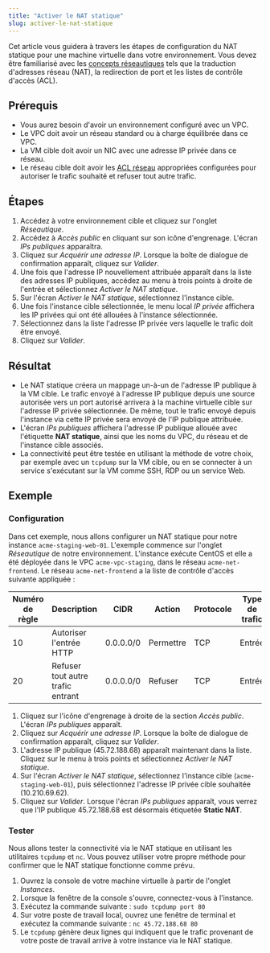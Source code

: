 ```yaml
---
title: "Activer le NAT statique"
slug: activer-le-nat-statique
---
```



Cet article vous guidera à travers les étapes de configuration du NAT statique pour une machine virtuelle dans votre environnement. Vous devez être familiarisé avec les [concepts réseautiques](../basic-concepts/what-is-a-vpc.md) tels que la traduction d'adresses réseau (NAT), la redirection de port et les listes de contrôle d'accès (ACL).

## Prérequis

- Vous aurez besoin d'avoir un environnement configuré avec un VPC.
- Le VPC doit avoir un réseau standard ou à charge équilibrée dans ce VPC.
- La VM cible doit avoir un NIC avec une adresse IP privée dans ce réseau.
- Le réseau cible doit avoir les [ACL réseau](Securing-your-network.md) appropriées configurées pour autoriser le trafic souhaité et refuser tout autre trafic.

## Étapes

1. Accédez à votre environnement cible et cliquez sur l'onglet *Réseautique*.
1. Accédez à *Accès public* en cliquant sur son icône d'engrenage. L'écran *IPs publiques* apparaîtra.
1. Cliquez sur *Acquérir une adresse IP*. Lorsque la boîte de dialogue de confirmation apparaît, cliquez sur *Valider*.
1. Une fois que l'adresse IP nouvellement attribuée apparaît dans la liste des adresses IP publiques, accédez au menu à trois points à droite de l'entrée et sélectionnez *Activer le NAT statique*.
1. Sur l'écran *Activer le NAT statique*, sélectionnez l'instance cible.
1. Une fois l'instance cible sélectionnée, le menu local *IP privée* affichera les IP privées qui ont été allouées à l'instance sélectionnée.
1. Sélectionnez dans la liste l'adresse IP privée vers laquelle le trafic doit être envoyé.
1. Cliquez sur *Valider*.

## Résultat

- Le NAT statique créera un mappage un-à-un de l'adresse IP publique à la VM cible. Le trafic envoyé à l'adresse IP publique depuis une source autorisée vers un port autorisé arrivera à la machine virtuelle cible sur l'adresse IP privée sélectionnée. De même, tout le trafic envoyé depuis l'instance via cette IP privée sera envoyé de l'IP publique attribuée.
- L'écran *IPs publiques* affichera l'adresse IP publique allouée avec l'étiquette **NAT statique**, ainsi que les noms du VPC, du réseau et de l'instance cible associés.
- La connectivité peut être testée en utilisant la méthode de votre choix, par exemple avec un `tcpdump` sur la VM cible, ou en se connecter à un service s'exécutant sur la VM comme SSH, RDP ou un service Web.

## Exemple

### Configuration

Dans cet exemple, nous allons configurer un NAT statique pour notre instance `acme-staging-web-01`. L'exemple commence sur l'onglet *Réseautique* de notre environnement. L'instance exécute CentOS et elle a été déployée dans le VPC `acme-vpc-staging`, dans le réseau `acme-net-frontend`. Le réseau `acme-net-frontend` a la liste de contrôle d'accès suivante appliquée :

| Numéro de règle | Description | CIDR | Action | Protocole | Type de trafic | Début du port | Fin du port |
| --- | --- | --- | --- | --- | --- | --- | --- |
| 10 | Autoriser l'entrée HTTP | 0.0.0.0/0 | Permettre | TCP | Entrée | 80 | 80 |
| 20 | Refuser tout autre trafic entrant | 0.0.0.0/0 | Refuser | TCP | Entrée | 1 | 65535 |

1. Cliquez sur l'icône d'engrenage à droite de la section *Accès public*. L'écran *IPs publiques* apparaît.
1. Cliquez sur *Acquérir une adresse IP*. Lorsque la boîte de dialogue de confirmation apparaît, cliquez sur *Valider*.
1. L'adresse IP publique (45.72.188.68) apparaît maintenant dans la liste. Cliquez sur le menu à trois points et sélectionnez *Activer le NAT statique*.
1. Sur l'écran *Activer le NAT statique*, sélectionnez l'instance cible (`acme-staging-web-01`), puis sélectionnez l'adresse IP privée cible souhaitée (10.210.69.62).
1. Cliquez sur *Valider*. Lorsque l'écran *IPs publiques* apparaît, vous verrez que l'IP publique 45.72.188.68 est désormais étiquetée **Static NAT**.


### Tester

Nous allons tester la connectivité via le NAT statique en utilisant les utilitaires `tcpdump` et `nc`. Vous pouvez utiliser votre propre méthode pour confirmer que le NAT statique fonctionne comme prévu.

1. Ouvrez la console de votre machine virtuelle à partir de l'onglet *Instances*.
1. Lorsque la fenêtre de la console s'ouvre, connectez-vous à l'instance.
1. Exécutez la commande suivante :
`sudo tcpdump port 80`
1. Sur votre poste de travail local, ouvrez une fenêtre de terminal et exécutez la commande suivante :
`nc 45.72.188.68 80`
1. Le `tcpdump` génère deux lignes qui indiquent que le trafic provenant de votre poste de travail arrive à votre instance via le NAT statique.
<!-- ![Résultats du tcpdump](../../assets/static-nat-tcpdump-en.png) -->
